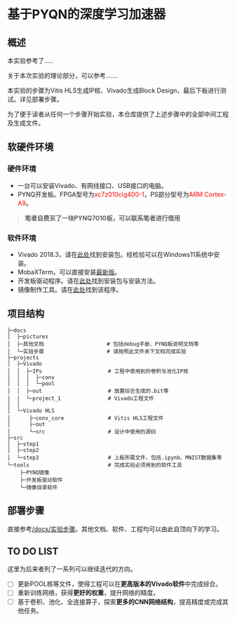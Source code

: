# 基于PYQN的深度学习加速器

## 概述

本实验参考了.....

关于本次实验的理论部分，可以参考.......

本实验的步骤为Vitis HLS生成IP核、Vivado生成Block Design，最后下板进行测试。详见部署步骤。

为了便于读者从任何一个步骤开始实验，本仓库提供了上述步骤中的全部中间工程及生成文件。

## 软硬件环境

### 硬件环境

- 一台可以安装Vivado、有网线接口、USB接口的电脑。
- PYNQ开发板。FPGA型号为<font color=red>xc7z010clg400-1</font>，PS部分型号为<font color=red>ARM Cortex-A9</font>。

> **笔者自费买了一块PYNQ7010板，可以联系笔者进行借用**

### 软件环境

- Vivado 2018.3，请在[此处](https://www.xilinx.com/support/download/index.html/content/xilinx/en/downloadNav/vivado-design-tools/archive.html)找到安装包。经检验可以在Windows11系统中安装。
- MobaXTerm。可以直接安装[最新版](https://mobaxterm.mobatek.net/)。
- 开发板驱动程序。请在[此处](./tools/开发板驱动软件)找到安装包与安装方法。
- 镜像制作工具。请在[此处](./tools/镜像烧录软件)找到该程序。

## 项目结构

```
├─docs
│  ├─pictures
│  ├─其他文档                    # 包括debug手册、PYNQ板说明文档等
│  └─实验步骤                    # 请按照此文件夹下文档完成实验
├─projects
│  ├─Vivado
│  │  ├─IPs                     # 工程中使用到的卷积与池化IP核
│  │  │  ├─conv
│  │  │  └─pool
│  │  ├─out                     # 放置综合生成的.bit等
│  │  └─project_1               # Vivado工程文件
│  │      
│  └─Vivado HLS
│      ├─conv_core              # Vitis HLS工程文件
│      ├─out
│      └─src                    # 设计中使用的源码
├─src 
│  ├─step1
│  ├─step2
│  └─step3                      # 上板所需文件，包括.ipynb、MNIST数据集等
└─tools                         # 完成实验必须用到的软件工具
    ├─PYNQ镜像
    ├─开发板驱动软件
    └─镜像烧录软件
```

## 部署步骤

直接参考[/docs/实验步骤](./docs/实验步骤)。其他文档、软件、工程均可以由此自顶向下的学习。

## TO DO LIST

这里为后来者列了一系列可以继续迭代的方向。

- [ ] 更新POOL核等文件，使得工程可以在**更高版本的Vivado软件**中完成综合。
- [ ] 重新训练网络，获得**更好的权重**，提升网络的精度。
- [ ] 基于卷积、池化、全连接算子，探索**更多的CNN网络结构**，提高精度或完成其他任务。
